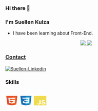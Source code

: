 ### Hi there 👋

### I'm Suellen Kulza

- I have been learning about Front-End.

 <div align="center">
  <a href="https://github.com/suellenkulza">
  <img height="180em" src="https://github-readme-stats.vercel.app/api?username=suellenkulza&show_icons=true&theme=dark&include_all_commits=true&count_private=true"/>
  <img height="180em" src="https://github-readme-stats.vercel.app/api/top-langs/?username=suellenkulza&layout=compact&langs_count=7&theme=dark"/>
 </div>
  
  ### Contact
 <a href="https://www.linkedin.com/in/suellen-kulza" target="_blank">
 <img align="center" alt="Suellen-Linkedin" height="30" width="40" src="https://cdn.jsdelivr.net/gh/devicons/devicon/icons/linkedin/linkedin-original.svg" style="max-width: 100%;">
 </a>

   ### Skills
 <div style="display: inline_block"><br>
  <img align="center" alt="Suellen-HTML" height="30" width="40" src="https://raw.githubusercontent.com/devicons/devicon/master/icons/html5/html5-original.svg">
  <img align="center" alt="Suellen-CSS" height="30" width="40" src="https://raw.githubusercontent.com/devicons/devicon/master/icons/css3/css3-original.svg"> 
  <img align="center" alt="Suellen-Js" height="30" width="40" src="https://raw.githubusercontent.com/devicons/devicon/master/icons/javascript/javascript-plain.svg">
</div>
